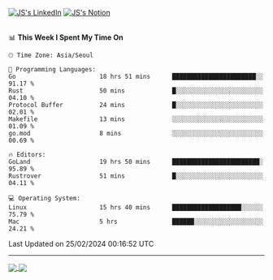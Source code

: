
[![JS's LinkedIn](https://img.shields.io/badge/LinkedIn-blue?style=for-the-badge&logo=linkedin)](https://www.linkedin.com/in/jaeseung-lee-5a2a32139/) 
[![JS's Notion](https://img.shields.io/badge/Notion-black?style=for-the-badge&logo=notion)](https://bit.ly/ljswiki1) <br><br>
<!-- ![JS's GitHub stats](https://github-readme-stats-lemon-five.vercel.app/api?username=tkxkd0159&hide=contribs,prs,stars,issues&show_icons=true&theme=react&include_all_commits=true)   -->
<!-- ![Top Langs](https://github-readme-stats-lemon-five.vercel.app/api/top-langs/?username=tkxkd0159&layout=compact&hide=jupyter%20notebook,scss,html,css&langs_count=10)  -->


<!--START_SECTION:waka-->
📊 **This Week I Spent My Time On** 

```text
🕑︎ Time Zone: Asia/Seoul

💬 Programming Languages: 
Go                       18 hrs 51 mins      ███████████████████████░░   91.17 % 
Rust                     50 mins             █░░░░░░░░░░░░░░░░░░░░░░░░   04.10 % 
Protocol Buffer          24 mins             █░░░░░░░░░░░░░░░░░░░░░░░░   02.01 % 
Makefile                 13 mins             ░░░░░░░░░░░░░░░░░░░░░░░░░   01.09 % 
go.mod                   8 mins              ░░░░░░░░░░░░░░░░░░░░░░░░░   00.69 % 

🔥 Editors: 
GoLand                   19 hrs 50 mins      ████████████████████████░   95.89 % 
Rustrover                51 mins             █░░░░░░░░░░░░░░░░░░░░░░░░   04.11 % 

💻 Operating System: 
Linux                    15 hrs 40 mins      ███████████████████░░░░░░   75.79 % 
Mac                      5 hrs               ██████░░░░░░░░░░░░░░░░░░░   24.21 % 
```


 Last Updated on 25/02/2024 00:16:52 UTC
<!--END_SECTION:waka-->

---
<a href="https://github.com/tkxkd0159/dsalgo">
  <img align="center" src="https://github-readme-stats-lemon-five.vercel.app/api/pin/?username=tkxkd0159&repo=dsalgo&theme=react" />
</a>
<a href="https://github.com/tkxkd0159/books">
  <img align="center" src="https://github-readme-stats-lemon-five.vercel.app/api/pin/?username=tkxkd0159&repo=books&theme=react" />
</a>

<!---
- 🔭 I’m currently working on ...
- 🌱 I’m currently learning blockchain and distributed network
- 👯 I’m looking to collaborate on ...
- 🤔 I’m looking for help with ...
- 💬 Ask me about ...
- 📫 How to reach me: ...
- 😄 Pronouns: ...
- ⚡ Fun fact: ...
-->
